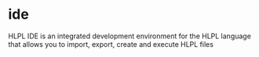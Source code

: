 # ide
HLPL IDE is an integrated development environment for the HLPL language that allows you to import, export, create and execute HLPL files
